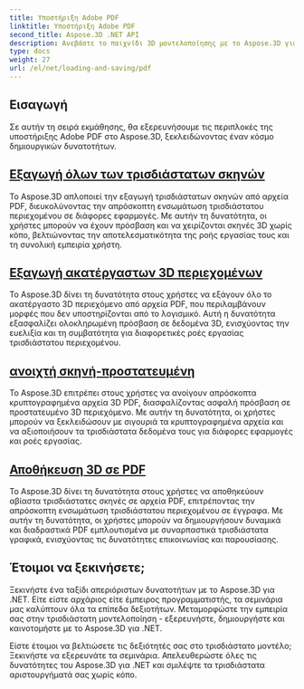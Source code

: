 ```yaml
---
title: Υποστήριξη Adobe PDF
linktitle: Υποστήριξη Adobe PDF
second_title: Aspose.3D .NET API
description: Ανεβάστε το παιχνίδι 3D μοντελοποίησης με το Aspose.3D για .NET! Κατακτήστε αποτελεσματικές τεχνικές φόρτωσης και αποθήκευσης χρησιμοποιώντας το CancellationToken. Εξερευνήστε τώρα!
type: docs
weight: 27
url: /el/net/loading-and-saving/pdf
---
```

## Εισαγωγή

Σε αυτήν τη σειρά εκμάθησης, θα εξερευνήσουμε τις περιπλοκές της υποστήριξης Adobe PDF στο Aspose.3D, ξεκλειδώνοντας έναν κόσμο δημιουργικών δυνατοτήτων.

## [Εξαγωγή όλων των τρισδιάστατων σκηνών](extract-all-3d-scenes)

Το Aspose.3D απλοποιεί την εξαγωγή τρισδιάστατων σκηνών από αρχεία PDF, διευκολύνοντας την απρόσκοπτη ενσωμάτωση τρισδιάστατου περιεχομένου σε διάφορες εφαρμογές. Με αυτήν τη δυνατότητα, οι χρήστες μπορούν να έχουν πρόσβαση και να χειρίζονται σκηνές 3D χωρίς κόπο, βελτιώνοντας την αποτελεσματικότητα της ροής εργασίας τους και τη συνολική εμπειρία χρήστη.

## [Εξαγωγή ακατέργαστων 3D περιεχομένων](extract-raw-3d-contents)

Το Aspose.3D δίνει τη δυνατότητα στους χρήστες να εξάγουν όλο το ακατέργαστο 3D περιεχόμενο από αρχεία PDF, που περιλαμβάνουν μορφές που δεν υποστηρίζονται από το λογισμικό. Αυτή η δυνατότητα εξασφαλίζει ολοκληρωμένη πρόσβαση σε δεδομένα 3D, ενισχύοντας την ευελιξία και τη συμβατότητα για διαφορετικές ροές εργασίας τρισδιάστατου περιεχομένου.

## [ανοιχτή σκηνή-προστατευμένη](open-scene-protected)

Το Aspose.3D επιτρέπει στους χρήστες να ανοίγουν απρόσκοπτα κρυπτογραφημένα αρχεία 3D PDF, διασφαλίζοντας ασφαλή πρόσβαση σε προστατευμένο 3D περιεχόμενο. Με αυτήν τη δυνατότητα, οι χρήστες μπορούν να ξεκλειδώσουν με σιγουριά τα κρυπτογραφημένα αρχεία και να αξιοποιήσουν τα τρισδιάστατα δεδομένα τους για διάφορες εφαρμογές και ροές εργασίας.

## [Αποθήκευση 3D σε PDF](save-3d-in-pdf)

Το Aspose.3D δίνει τη δυνατότητα στους χρήστες να αποθηκεύουν αβίαστα τρισδιάστατες σκηνές σε αρχεία PDF, επιτρέποντας την απρόσκοπτη ενσωμάτωση τρισδιάστατου περιεχομένου σε έγγραφα. Με αυτήν τη δυνατότητα, οι χρήστες μπορούν να δημιουργήσουν δυναμικά και διαδραστικά PDF εμπλουτισμένα με συναρπαστικά τρισδιάστατα γραφικά, ενισχύοντας τις δυνατότητες επικοινωνίας και παρουσίασης.


## Έτοιμοι να ξεκινήσετε;

Ξεκινήστε ένα ταξίδι απεριόριστων δυνατοτήτων με το Aspose.3D για .NET. Είτε είστε αρχάριος είτε έμπειρος προγραμματιστής, τα σεμινάρια μας καλύπτουν όλα τα επίπεδα δεξιοτήτων. Μεταμορφώστε την εμπειρία σας στην τρισδιάστατη μοντελοποίηση - εξερευνήστε, δημιουργήστε και καινοτομήστε με το Aspose.3D για .NET.

Είστε έτοιμοι να βελτιώσετε τις δεξιότητές σας στο τρισδιάστατο μοντέλο; Ξεκινήστε να εξερευνάτε τα σεμινάρια. Απελευθερώστε όλες τις δυνατότητες του Aspose.3D για .NET και σμιλέψτε τα τρισδιάστατα αριστουργήματά σας χωρίς κόπο.